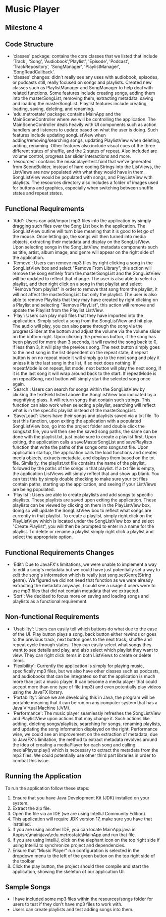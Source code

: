 # Music Player
## Milestone 4
## Code Structure
- 'classes' package: contains the core classes that we listed that include 'Track', 'Song', 'Audiobook','Playlist', 'Episode', 'Podcast', 'TrackRepository', 'SongManager', 'PlaylistManager', 'SongReadCallback'.
- 'classes' changes: didn't really see any uses with audiobook, episodes, or podcasts still, really focused on songs and playlists. Created new classes such as PlaylistManager and SongManager to help deal with related functions. Some features include creating songs, adding them into the masterSongList, removing them, extracting metadata, saving and loading the masterSongList. Playlist features include creating, loading, saving, deleting, and renaming.
- 'edu.metrostate' package: contains MainApp and the MainSceneController where we will be controlling the application. The MainSceneController deals heavily with UI components such as action handlers and listeners to update based on what the user is doing. Such features include updating songListView when adding/removing/searching songs, updating PlaylistView when deleting, adding, renaming. Other features also include visual cues of the three different states of shuffle, and the 2 states of repeat. Also included are volume control, progress bar slider interactions and more.
- 'resources': contains the musicplayertest.fxml that we've generated from SceneBuilder, instead of hard coding Strings into the ListViews, the ListViews are now populated with what they would have in them. SongListView would be populated with songs, and PlayListView with playlists. The resources directory also includes a folder of images used for buttons and graphics, especially when switching between shuffle states and repeat states.

## Functional Requirements
- 'Add': Users can add/import mp3 files into the application by simply dragging such files over the Song List box in the application. The SongListView outline will turn blue meaning that it is good to let go of the mouse. Once letting go, the songs will then turned into media objects, extracting their metadata and display on the SongListView. Upon selecting songs in the SongListView, metadata components such as title, artist, album image, and genre will appear on the right side of the application.
- 'Remove': Users can remove mp3 files by right clicking a song in the SongListView box and select "Remove From Library", this action will remove the song entirely from the masterSongList and the SongListView will be updated to reflect that change. The user is also able to select a playlist, and then right click on a song in that playlist and select "Remove from playlist" in order to remove that song from the playlist, it will not affect the masterSongList but only the playlist. The user is also able to remove Playlists that they may have created by right clicking on a Playlist and selecting "Remove PlayList", this action will remove and update the Playlist from the Playlist ListView.
- 'Play': Users can play mp3 files that they have imported into the application. Simply select a song from the SongListView and hit play. The audio will play, you can also parse through the song via the progressSlider at the bottom and adjust the volume via the volume slider on the bottom right. Upon clicking the previous button, if the song has been played for more than 3 seconds, it will rewind the song back to 0, if less than 3, it will play the previous song. The next button simply goes to the next song in the list dependent on the repeat state, if repeat button is on no repeat mode it will simply go to the next song and play it unless it is the last song in the list, if so next does nothing. If repeatMode is on repeat_list mode, next button will play the next song, if it is the last song it will wrap around back to the start. If repeatMode is on repeatSong, next button will simply start the selected song once again.
- 'Search': Users can search for songs within the SongListView by clicking the textField listed above the SongListView box indicated by a magnifying glass. It will return songs that contain such strings. This function can also work when selecting a playlist, searching will reflect what is in the specific playlist instead of the masterSongList.
- 'Save/Load': Users have their songs and playlists saved via a txt file. To test this function, upon exiting the application with a populated SongListView box, go into the project folder and double click the songs.txt file, you will then see the saved song paths, the same can be done with the playlist.txt, just make sure to create a playlist first. Upon exiting, the application calls a saveMasterSongList and savePlaylists function that write the paths of the songs onto songs.txt file. Upon application startup, the application calls the load functions and creates media objects, extracts metadata, and displays them based on the txt file. Similarly, the playlist.txt file contains the name of the playlist, followed by the paths of the songs in that playlist. If a txt file is empty, the application ListViews will simply reflect that and show up blank. You can test this by simply double checking to make sure your txt files contain paths, starting up the application, and seeing if your ListViews are being populated.
- 'Playlist': Users are able to create playlists and add songs to specific playlists. These playlists are saved upon exiting the application. These playlists can be viewed by clicking on them in the PlayListView box, doing so will update the SongListView box to reflect what songs are currently in that playlist. To create a playlist, simply right click on the PlayListView which is located under the SongListView box and select "Create Playlist", you will then be prompted to enter in a name for the playlist. To delete or rename a playlist simply right click a playlist and select the appropriate option.

## Functional Requirements Changes
- 'Edit': Due to JavaFX's limitations, we were unable to implement a way to edit a song's metadata but we could have just potentially set a way to edit the song's information which is really just song.setGenre(String genre). We figured we did not need that function as we were already extracting the metadata anyways, I could see a usage if users were to use mp3 files that did not contain metadata that we extracted.
- 'Sort': We decided to focus more on saving and loading songs and playlists as a functional requirement.

## Non-functional Requirements
- 'Usability': Users can easily tell which buttons do what due to the ease of the UI. Play button plays a song, back button either rewinds or goes to the previous track, next button goes to the next track, shuffle and repeat cycle through states. They can easily select what songs they want to see details and play, and also select which playlist they want to view. They can right click items in both ListViews to create or delete items.
- 'Flexibility': Currently the application is simply for playing music, specifically mp3 files, but we also have other classes such as podcasts, and audiobooks that can be integrated so that the application is much more than just a music player. It can become a media player that could accept more than one type of file (mp3) and even potentially play videos using the JavaFX library.
- 'Portability': Since we are developing this in Java, the program will be portable meaning that it can be run on any computer system that has a Java Virtual Machine (JVM).
- 'Performance': The music player seamlessly refreshes the SongListView and PlaylistView upon actions that may change it. Such actions like adding, deleting songs/playlists, searching for songs, renaming playlists, and updating the song information displayed on the right. Performance wise, we could see an improvement on the extraction of metadata, due to JavaFX's limitation, the method to extract metadata revolves around the idea of creating a mediaPlayer for each song and calling mediaPlayer.play() which is necessary to extract the metadata from the mp3 files. We could potentially use other third part libraries in order to combat this issue.
## Running the Application
To run the application follow these steps:

1. Ensure that you have Java Development Kit (JDK) installed on your system.
2. Extract the zip file.
3. Open the file via an IDE (we are using IntelliJ Community Edition).
4. This application will require JDK version 17, make sure you have that installed.
5. If you are using another IDE, you can locate MainApp.java in App\src\main\java\edu.metrostate\MainApp and run that file.
6. If you are using IntelliJ, click on the elephant icon on the top right side if using IntelliJ to synchronize project and dependencies.
7. Ensure that "Music Player" run configuration is selected in the dropdown menu to the left of the green button on the top right side of the toolbar
8. Click the play button, the project should then compile and start the application, showing the skeleton of our application UI.

## Sample Songs
- I have included some mp3 files within the resources/songs folder for users to test if they don't have mp3 files to work with.
- Users can create playlists and test adding songs into them.